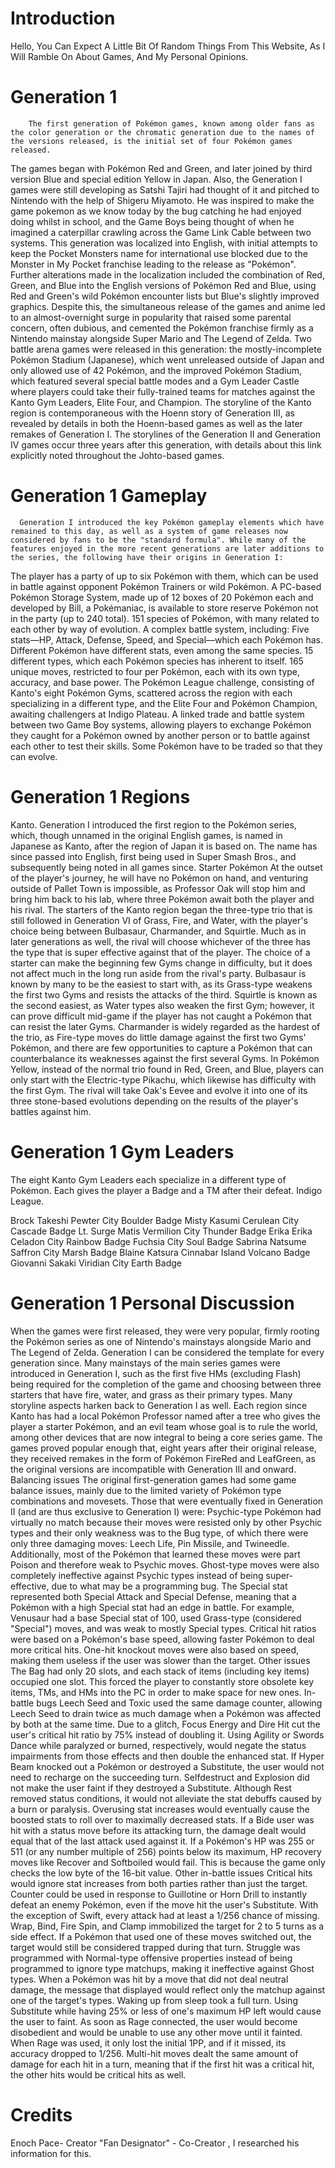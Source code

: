 # Introduction
 Hello, You Can Expect A Little Bit Of Random Things From This Website, As I Will Ramble On About Games, And My Personal Opinions.

# Generation 1 
        The first generation of Pokémon games, known among older fans as the color generation or the chromatic generation due to the names of the versions released, is the initial set of four Pokémon games released.
The games began  with Pokémon Red and Green, and later joined by third version Blue and special edition Yellow in Japan. Also, the Generation I games were still developing as Satshi Tajiri had thought of it and pitched to Nintendo with the help of Shigeru Miyamoto. He was inspired to make the game pokemon as we know today by the bug catching he had enjoyed doing whilst in school, and the Game Boys being thought of when he imagined a caterpillar crawling across the Game Link Cable between two systems.
This generation was localized into English, with initial attempts to keep the Pocket Monsters name for international use blocked due to the Monster in My Pocket franchise leading to the release as "Pokémon". Further alterations made in the localization included the combination of Red, Green, and Blue into the English versions of Pokémon Red and Blue, using Red and Green's wild Pokémon encounter lists but Blue's slightly improved graphics. Despite this, the simultaneous release of the games and anime led to an almost-overnight surge in popularity that raised some parental concern, often dubious, and cemented the Pokémon franchise firmly as a Nintendo mainstay alongside Super Mario and The Legend of Zelda.
Two battle arena games were released in this generation: the mostly-incomplete Pokémon Stadium (Japanese), which went unreleased outside of Japan and only allowed use of 42 Pokémon, and the improved Pokémon Stadium, which featured several special battle modes and a Gym Leader Castle where players could take their fully-trained teams for matches against the Kanto Gym Leaders, Elite Four, and Champion.
The storyline of the Kanto region is contemporaneous with the Hoenn story of Generation III, as revealed by details in both the Hoenn-based games as well as the later remakes of Generation I. The storylines of the Generation II and Generation IV games occur 
three years after this generation, with details about this link explicitly noted throughout the Johto-based games.

# Generation 1 Gameplay
      Generation I introduced the key Pokémon gameplay elements which have remained to this day, as well as a system of game releases now considered by fans to be the "standard formula". While many of the features enjoyed in the more recent generations are later additions to the series, the following have their origins in Generation I:
The player has a party of up to six Pokémon with them, which can be used in battle against opponent Pokémon Trainers or wild Pokémon.
A PC-based Pokémon Storage System, made up of 12 boxes of 20 Pokémon each and developed by Bill, a Pokémaniac, is available to store reserve Pokémon not in the party (up to 240 total).
151 species of Pokémon, with many related to each other by way of evolution.
A complex battle system, including:
Five stats—HP, Attack, Defense, Speed, and Special—which each Pokémon has. Different Pokémon have different stats, even among the same species.
15 different types, which each Pokémon species has inherent to itself.
165 unique moves, restricted to four per Pokémon, each with its own type, accuracy, and base power.
The Pokémon League challenge, consisting of Kanto's eight Pokémon Gyms, scattered across the region with each specializing in a different type, and the Elite Four and Pokémon Champion, awaiting challengers at Indigo Plateau.
A linked trade and battle system between two Game Boy systems, allowing players to exchange Pokémon they caught for a Pokémon owned by another person or to battle against each other to test their skills. Some Pokémon have to be traded so that they can evolve.
# Generation 1 Regions
Kanto.
      Generation I introduced the first region to the Pokémon series, which, though unnamed in the original English games, is named in Japanese as Kanto, after the region of Japan it is based on. The name has since passed into English, first being used in Super Smash Bros., and subsequently being noted in all games since.
Starter Pokémon
      At the outset of the player's journey, he will have no Pokémon on hand, and venturing outside of Pallet Town is impossible, as Professor Oak will stop him and bring him back to his lab, where three Pokémon await both the player and his rival.
The starters of the Kanto region began the three-type trio that is still followed in Generation VI of Grass, Fire, and Water, with the player's choice being between Bulbasaur, Charmander, and Squirtle. Much as in later generations as well, the rival will choose whichever of the three has the type that is super effective against that of the player.
The choice of a starter can make the beginning few Gyms change in difficulty, but it does not affect much in the long run aside from the rival's party. Bulbasaur is known by many to be the easiest to start with, as its Grass-type weakens the first two Gyms and resists the attacks of the third. Squirtle is known as the second easiest, as Water types also weaken the first Gym; however, it can prove difficult mid-game if the player has not caught a Pokémon that can resist the later Gyms. Charmander is widely regarded as the hardest of the trio, as Fire-type moves do little damage against the first two Gyms' Pokémon, and there are few opportunities to capture a Pokémon that can counterbalance its weaknesses against the first several Gyms.
In Pokémon Yellow, instead of the normal trio found in Red, Green, and Blue, players can only start with the Electric-type Pikachu, which likewise has difficulty with the first Gym. The rival will take Oak's Eevee and evolve it into one of its three stone-based evolutions depending on the results of the player's battles against him.

# Generation 1 Gym Leaders
The eight Kanto Gym Leaders each specialize in a different type of Pokémon. Each gives the player a Badge and a TM after their defeat.
Indigo League.

Brock
 Takeshi	Pewter City
Boulder Badge
Misty
Kasumi	Cerulean City
Cascade Badge
Lt. Surge
Matis	Vermilion City
Thunder Badge
Erika
Erika	Celadon City
Rainbow Badge
	Fuchsia City
Soul Badge
Sabrina
 Natsume	Saffron City
Marsh Badge
Blaine
 Katsura	Cinnabar Island
Volcano Badge
Giovanni
Sakaki	Viridian City
Earth Badge

# Generation 1 Personal Discussion
When the games were first released, they were very popular, firmly rooting the Pokémon series as one of Nintendo's mainstays alongside Mario and The Legend of Zelda.
Generation I can be considered the template for every generation since. Many mainstays of the main series games were introduced in Generation I, such as the first five HMs (excluding Flash) being required for the completion of the game and choosing between three starters that have fire, water, and grass as their primary types. Many storyline aspects harken back to Generation I as well. Each region since Kanto has had a local Pokémon Professor named after a tree who gives the player a starter Pokémon, and an evil team whose goal is to rule the world, among other devices that are now integral to being a core series game.
The games proved popular enough that, eight years after their original release, they received remakes in the form of Pokémon FireRed and LeafGreen, as the original versions are incompatible with Generation III and onward.
Balancing issues
The original first-generation games had some game balance issues, mainly due to the limited variety of Pokémon type combinations and movesets. Those that were eventually fixed in Generation II (and are thus exclusive to Generation I) were:
Psychic-type Pokémon had virtually no match because their moves were resisted only by other Psychic types and their only weakness was to the Bug type, of which there were only three damaging moves: Leech Life, Pin Missile, and Twineedle. Additionally, most of the Pokémon that learned these moves were part Poison and therefore weak to Psychic moves. Ghost-type moves were also completely ineffective against Psychic types instead of being super-effective, due to what may be a programming bug.
The Special stat represented both Special Attack and Special Defense, meaning that a Pokémon with a high Special stat had an edge in battle. For example, Venusaur had a base Special stat of 100, used Grass-type (considered "Special") moves, and was weak to mostly Special types.
Critical hit ratios were based on a Pokémon's base speed, allowing faster Pokémon to deal more critical hits.
One-hit knockout moves were also based on speed, making them useless if the user was slower than the target.
Other issues
The Bag had only 20 slots, and each stack of items (including key items) occupied one slot. This forced the player to constantly store obsolete key items, TMs, and HMs into the PC in order to make space for new ones.
In-battle bugs
Leech Seed and Toxic used the same damage counter, allowing Leech Seed to drain twice as much damage when a Pokémon was affected by both at the same time.
Due to a glitch, Focus Energy and Dire Hit cut the user's critical hit ratio by 75% instead of doubling it.
Using Agility or Swords Dance while paralyzed or burned, respectively, would negate the status impairments from those effects and then double the enhanced stat.
If Hyper Beam knocked out a Pokémon or destroyed a Substitute, the user would not need to recharge on the succeeding turn.
Selfdestruct and Explosion did not make the user faint if they destroyed a Substitute.
Although Rest removed status conditions, it would not alleviate the stat debuffs caused by a burn or paralysis.
Overusing stat increases would eventually cause the boosted stats to roll over to maximally decreased stats.
If a Bide user was hit with a status move before its attacking turn, the damage dealt would equal that of the last attack used against it.
If a Pokémon's HP was 255 or 511 (or any number multiple of 256) points below its maximum, HP recovery moves like Recover and Softboiled would fail. This is because the game only checks the low byte of the 16-bit value.
Other in-battle issues
Critical hits would ignore stat increases from both parties rather than just the target.
Counter could be used in response to Guillotine or Horn Drill to instantly defeat an enemy Pokémon, even if the move hit the user's Substitute.
With the exception of Swift, every attack had at least a 1/256 chance of missing.
Wrap, Bind, Fire Spin, and Clamp immobilized the target for 2 to 5 turns as a side effect. If a Pokémon that used one of these moves switched out, the target would still be considered trapped during that turn.
Struggle was programmed with Normal-type offensive properties instead of being programmed to ignore type matchups, making it ineffective against Ghost types.
When a Pokémon was hit by a move that did not deal neutral damage, the message that displayed would reflect only the matchup against one of the target's types.
Waking up from sleep took a full turn.
Using Substitute while having 25% or less of one's maximum HP left would cause the user to faint.
As soon as Rage connected, the user would become disobedient and would be unable to use any other move until it fainted. When Rage was used, it only lost the initial 1PP, and if it missed, its accuracy dropped to 1/256.
Multi-hit moves dealt the same amount of damage for each hit in a turn, meaning that if the first hit was a critical hit, the other hits would be critical hits as well.
# Credits
Enoch Pace- Creator
    "Fan Designator" - Co-Creator , I researched his information for this.

